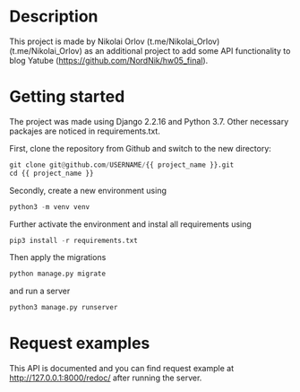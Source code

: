# Description

This project is made by Nikolai Orlov (t.me/Nikolai_Orlov)(t.me/Nikolai_Orlov) as an additional project to add some API functionality to blog Yatube (https://github.com/NordNik/hw05_final).

# Getting started
The project was made using Django 2.2.16 and Python 3.7. Other necessary packajes are noticed in requirements.txt.

First, clone the repository from Github and switch to the new directory:

```PYTHON
git clone git@github.com/USERNAME/{{ project_name }}.git
cd {{ project_name }}
```

Secondly, create a new environment using

```PYTHON
python3 -m venv venv
```

Further activate the environment and instal all requirements using

```PYTHON
pip3 install -r requirements.txt
```

Then apply the migrations

```PYTHON
python manage.py migrate
```

and run a server

```PYTHON
python3 manage.py runserver
```

# Request examples

This API is documented and you can find request example at http://127.0.0.1:8000/redoc/ after running the server.
